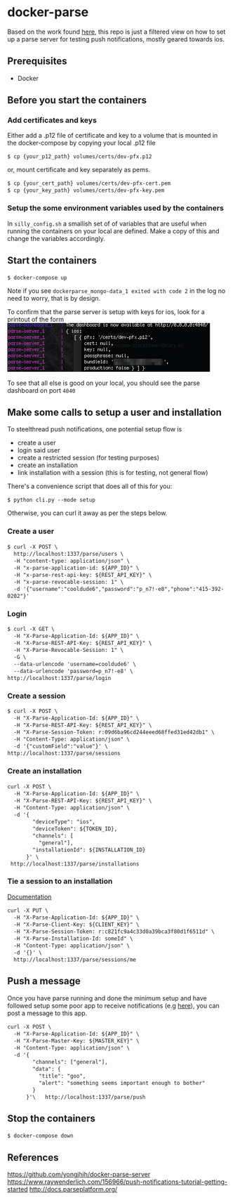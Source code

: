 # docker-parse

Based on the work found [here](https://github.com/yongjhih/docker-parse-server), this repo is just a filtered view on how to set up a parse server for testing push notifications, mostly geared towards ios.

## Prerequisites
* Docker


## Before you start the containers

### Add certificates and keys
Either add a .p12 file of certificate and key to a volume that is mounted in the docker-compose by copying your local .p12 file

```
$ cp {your_p12_path} volumes/certs/dev-pfx.p12
```
or, mount certificate and key separately as pems.
```
$ cp {your_cert_path} volumes/certs/dev-pfx-cert.pem
$ cp {your_key_path} volumes/certs/dev-pfx-key.pem

```

### Setup the some environment variables used by the containers
In `silly_config.sh` a smallish set of of variables that are useful when running the containers on your local are defined.
Make a copy of this and change the variables accordingly.

## Start the containers
```
$ docker-compose up
```
Note if you see `dockerparse_mongo-data_1 exited with code 2` in the log no need to worry, that is by design.

To confirm that the parse server is setup with keys for ios, look for a printout of the form
![](shell_1.png)

To see that all else is good on your local, you should see the parse dashboard on port `4040`


## Make some calls to setup a user and installation

To steelthread push notifications, one potential setup flow is
* create a user
* login said user
* create a restricted session (for testing purposes)
* create an installation
* link installation with a session (this is for testing, not general flow)

There's a convenience script that does all of this for you:

```
$ python cli.py --mode setup
```
Otherwise, you can curl it away as per the steps below.

### Create a user
```
$ curl -X POST \
  http://localhost:1337/parse/users \
  -H "content-type: application/json" \
  -H "x-parse-application-id: ${APP_ID}" \
  -H "x-parse-rest-api-key: ${REST_API_KEY}" \
  -H "x-parse-revocable-session: 1" \
  -d '{"username":"cooldude6","password":"p_n7!-e8","phone":"415-392-0202"}'
```
### Login
```
$ curl -X GET \
  -H "X-Parse-Application-Id: ${APP_ID}" \
  -H "X-Parse-REST-API-Key: ${REST_API_KEY}" \
  -H "X-Parse-Revocable-Session: 1" \
  -G \
  --data-urlencode 'username=cooldude6' \
  --data-urlencode 'password=p_n7!-e8' \
http://localhost:1337/parse/login
```

### Create a session
```
$ curl -X POST \
  -H "X-Parse-Application-Id: ${APP_ID}" \
  -H "X-Parse-REST-API-Key: ${REST_API_KEY}" \
  -H "X-Parse-Session-Token: r:09d6ba96cd244eeed68ffed31ed42db1" \
  -H "Content-Type: application/json" \
  -d '{"customField":"value"}' \
http://localhost:1337/parse/sessions
```

### Create an installation
```
curl -X POST \
  -H "X-Parse-Application-Id: ${APP_ID}" \
  -H "X-Parse-REST-API-Key: ${REST_API_KEY}" \
  -H "Content-Type: application/json" \
  -d '{
        "deviceType": "ios",
        "deviceToken": ${TOKEN_ID},
        "channels": [
          "general"],
        "installationId": ${INSTALLATION_ID}
      }' \
 http://localhost:1337/parse/installations
```

### Tie a session to an installation
[Documentation](http://docs.parseplatform.org/rest/guide/#creating-sessions)
```
curl -X PUT \
  -H "X-Parse-Application-Id: ${APP_ID}" \
  -H "X-Parse-Client-Key: ${CLIENT_KEY}" \
  -H "X-Parse-Session-Token: r:c821fc9a4c33d0a39bca3f80d1f6511d" \
  -H "X-Parse-Installation-Id: someId" \
  -H "Content-Type: application/json" \
  -d '{}' \
  http://localhost:1337/parse/sessions/me
```

## Push a message
Once you have parse running and done the minimum setup and have followed setup some poor app to receive notifications (e.g [here](https://www.raywenderlich.com/156966/push-notifications-tutorial-getting-started)), you can post a message to this app.

```
curl -X POST \
  -H "X-Parse-Application-Id: ${APP_ID}" \
  -H "X-Parse-Master-Key: ${MASTER_KEY}" \
  -H "Content-Type: application/json" \
  -d '{
        "channels": ["general"],
        "data": {
          "title": "goo",
          "alert": "something seems important enough to bother"
        }
      }'\   http://localhost:1337/parse/push
```
## Stop the containers
`$ docker-compose down`


## References
https://github.com/yongjhih/docker-parse-server
https://www.raywenderlich.com/156966/push-notifications-tutorial-getting-started
http://docs.parseplatform.org/
